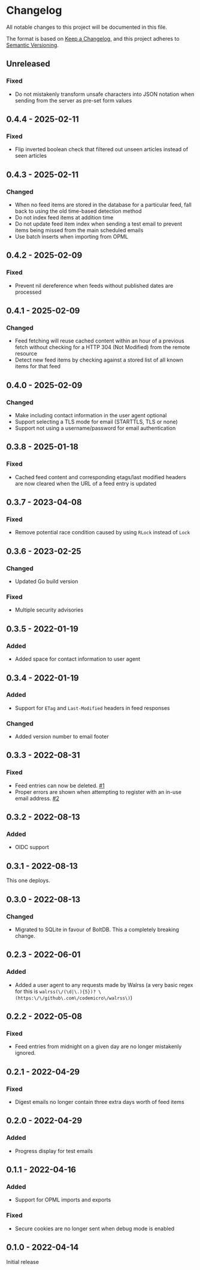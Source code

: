 # Changelog

All notable changes to this project will be documented in this file.

The format is based on [Keep a Changelog](https://keepachangelog.com/en/1.0.0/), and this project adheres to [Semantic Versioning](https://semver.org/spec/v2.0.0.html).

## Unreleased
### Fixed
* Do not mistakenly transform unsafe characters into JSON notation when sending from the server as pre-set form values

## 0.4.4 - 2025-02-11
### Fixed
* Flip inverted boolean check that filtered out unseen articles instead of seen articles

## 0.4.3 - 2025-02-11
### Changed
* When no feed items are stored in the database for a particular feed, fall back to using the old time-based detection method
* Do not index feed items at addition time
* Do not update feed item index when sending a test email to prevent items being missed from the main scheduled emails
* Use batch inserts when importing from OPML

## 0.4.2 - 2025-02-09
### Fixed
* Prevent nil dereference when feeds without published dates are processed

## 0.4.1 - 2025-02-09
### Changed
* Feed fetching will reuse cached content within an hour of a previous fetch without checking for a HTTP 304 (Not Modified) from the remote resource
* Detect new feed items by checking against a stored list of all known items for that feed

## 0.4.0 - 2025-02-09
### Changed
* Make including contact information in the user agent optional
* Support selecting a TLS mode for email (STARTTLS, TLS or none)
* Support not using a username/password for email authentication

## 0.3.8 - 2025-01-18
### Fixed
* Cached feed content and corresponding etags/last modified headers are now cleared when the URL of a feed entry is updated

## 0.3.7 - 2023-04-08
### Fixed
* Remove potential race condition caused by using `RLock` instead of `Lock`

## 0.3.6 - 2023-02-25
### Changed
* Updated Go build version
### Fixed 
* Multiple security advisories

## 0.3.5 - 2022-01-19
### Added
* Added space for contact information to user agent

## 0.3.4 - 2022-01-19
### Added
* Support for `ETag` and `Last-Modified` headers in feed responses
### Changed
* Added version number to email footer

## 0.3.3 - 2022-08-31
### Fixed
* Feed entries can now be deleted. [#1](https://github.com/codemicro/walrss/issues/1)
* Proper errors are shown when attempting to register with an in-use email address. [#2](https://github.com/codemicro/walrss/issues/2)

## 0.3.2 - 2022-08-13
### Added
* OIDC support

## 0.3.1 - 2022-08-13
This one deploys.

## 0.3.0 - 2022-08-13
### Changed
* Migrated to SQLite in favour of BoltDB. This a completely breaking change.

## 0.2.3 - 2022-06-01
### Added
* Added a user agent to any requests made by Walrss (a very basic regex for this is `walrss(\/(\d|\.){5})? \(https:\/\/github\.com\/codemicro\/walrss\)`)

## 0.2.2 - 2022-05-08
### Fixed
* Feed entries from midnight on a given day are no longer mistakenly ignored.

## 0.2.1 - 2022-04-29
### Fixed
* Digest emails no longer contain three extra days worth of feed items

## 0.2.0 - 2022-04-29
### Added
* Progress display for test emails

## 0.1.1 - 2022-04-16
### Added
* Support for OPML imports and exports

### Fixed
* Secure cookies are no longer sent when debug mode is enabled

## 0.1.0 - 2022-04-14
Initial release
